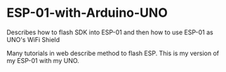 # ESP-01-with-Arduino-UNO
Describes how to flash SDK into ESP-01 and then how to use ESP-01 as UNO's WiFi Shield

Many tutorials in web describe method to flash ESP.  This is my version of my ESP-01 with my UNO.
